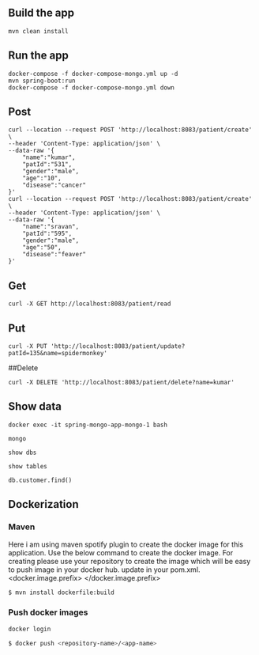 ## Build the app

``` 
mvn clean install
```

## Run the app

``` 
docker-compose -f docker-compose-mongo.yml up -d
mvn spring-boot:run
docker-compose -f docker-compose-mongo.yml down

```

## Post

``` 
curl --location --request POST 'http://localhost:8083/patient/create' \
--header 'Content-Type: application/json' \
--data-raw '{
    "name":"kumar",
    "patId":"531",
    "gender":"male",
    "age":"10",
    "disease":"cancer"
}'
curl --location --request POST 'http://localhost:8083/patient/create' \
--header 'Content-Type: application/json' \
--data-raw '{
    "name":"sravan",
    "patId":"595",
    "gender":"male",
    "age":"50",
    "disease":"feaver"
}'

```

## Get 

```
curl -X GET http://localhost:8083/patient/read 
```

## Put

``` 
curl -X PUT 'http://localhost:8083/patient/update?patId=135&name=spidermonkey' 
```

##Delete

```
curl -X DELETE 'http://localhost:8083/patient/delete?name=kumar' 
```




## Show data

```
docker exec -it spring-mongo-app-mongo-1 bash

mongo

show dbs

show tables

db.customer.find()

```


## Dockerization

### Maven 
Here i am using maven spotify plugin to create the docker image for this application.
Use the below command to create the docker image.
For creating please use your repository to create the image which will be easy to push image in your docker hub.
update in your pom.xml.
<docker.image.prefix> <your repo name> </docker.image.prefix>

```bash
$ mvn install dockerfile:build
```

### Push docker images

```bash
docker login

$ docker push <repository-name>/<app-name>

```

